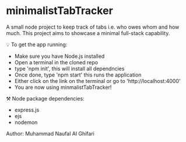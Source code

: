 # minimalistTabTracker
A small node project to keep track of tabs i.e. who owes whom and how much. This project aims to showcase a minimal full-stack capability.

💡 To get the app running:
- Make sure you have Node.js installed
- Open a terminal in the cloned repo
- type 'npm init', this will install all dependncies
- Once done, type 'npm start' this runs the application
- Either click on the link on the terminal or go to 'http://localhost:4000'
- You are now using minmalistTabTracker!

⚒️ Node package dependencies:
- express.js
- ejs
- nodemon

Author: Muhammad Naufal Al Ghifari
